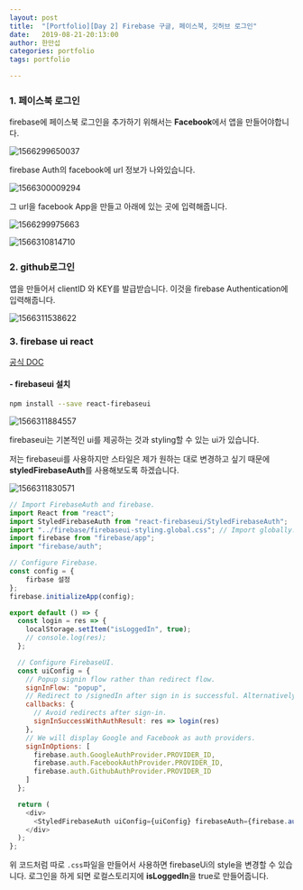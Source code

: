```yaml
---
layout: post
title:  "[Portfolio][Day 2] Firebase 구글, 페이스북, 깃허브 로그인"
date:   2019-08-21-20:13:00
author: 한만섭
categories: portfolio
tags: portfolio

---
```






### 1. 페이스북 로그인 

firebase에 페이스북 로그인을 추가하기 위해서는 **Facebook**에서 앱을 만들어야합니다.  

![1566299650037](../../../../assets/image/1566299650037.png)





firebase Auth의 facebook에 url 정보가 나와있습니다. 

![1566300009294](../../../../assets/image/1566300009294.png)



그 url을 facebook App을 만들고 아래에 있는 곳에 입력해줍니다.  

![1566299975663](../../../../assets/image/1566299975663.png)

![1566310814710](../../../../assets/image/1566310814710.png)



### 2. github로그인 

앱을 만들어서 clientID 와 KEY를 발급받습니다.  이것을 firebase Authentication에 입력해줍니다.  

![1566311538622](../../../../assets/image/1566311538622.png)



### 3. firebase ui react

[공식 DOC](https://github.com/firebase/firebaseui-web-react)

#### - firebaseui 설치 

```bash
npm install --save react-firebaseui
```

![1566311884557](../../../../assets/image/1566311884557.png)

firebaseui는 기본적인 ui를 제공하는 것과 styling할 수 있는 ui가 있습니다.  

저는 firebaseui를 사용하지만 스타일은 제가 원하는 대로 변경하고 싶기 때문에 **styledFirebaseAuth**를 사용해보도록 하겠습니다.  

![1566311830571](../../../../assets/image/1566311830571.png)

```js
// Import FirebaseAuth and firebase.
import React from "react";
import StyledFirebaseAuth from "react-firebaseui/StyledFirebaseAuth";
import "../firebase/firebaseui-styling.global.css"; // Import globally.
import firebase from "firebase/app";
import "firebase/auth";

// Configure Firebase.
const config = {
	firbase 설정 
};
firebase.initializeApp(config);

export default () => {
  const login = res => {
    localStorage.setItem("isLoggedIn", true);
    // console.log(res);
  };

  // Configure FirebaseUI.
  const uiConfig = {
    // Popup signin flow rather than redirect flow.
    signInFlow: "popup",
    // Redirect to /signedIn after sign in is successful. Alternatively you can provide a callbacks.signInSuccess function.
    callbacks: {
      // Avoid redirects after sign-in.
      signInSuccessWithAuthResult: res => login(res)
    },
    // We will display Google and Facebook as auth providers.
    signInOptions: [
      firebase.auth.GoogleAuthProvider.PROVIDER_ID,
      firebase.auth.FacebookAuthProvider.PROVIDER_ID,
      firebase.auth.GithubAuthProvider.PROVIDER_ID
    ]
  };

  return (
    <div>
      <StyledFirebaseAuth uiConfig={uiConfig} firebaseAuth={firebase.auth()} />
    </div>
  );
};

```

위 코드처럼 따로 `.css`파일을 만들어서 사용하면 firebaseUi의 style을 변경할 수 있습니다.  로그인을 하게 되면 로컬스토리지에 **isLoggedIn**을 true로 만들어줍니다.   





